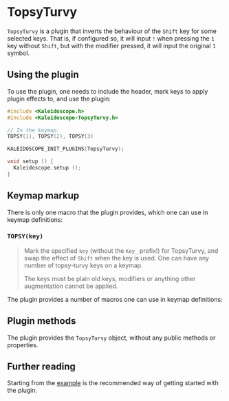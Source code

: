 # TopsyTurvy

`TopsyTurvy` is a plugin that inverts the behaviour of the `Shift` key for some
selected keys. That is, if configured so, it will input `!` when pressing the
`1` key without `Shift`, but with the modifier pressed, it will input the
original `1` symbol.

## Using the plugin

To use the plugin, one needs to include the header, mark keys to apply plugin
effects to, and use the plugin:

```c++
#include <Kaleidoscope.h>
#include <Kaleidoscope-TopsyTurvy.h>

// In the keymap:
TOPSY(1), TOPSY(2), TOPSY(3)

KALEIDOSCOPE_INIT_PLUGINS(TopsyTurvy);

void setup () {
  Kaleidoscope.setup ();
}
```

## Keymap markup

There is only one macro that the plugin provides, which one can use in keymap definitions:

### `TOPSY(key)`

> Mark the specified `key` (without the `Key_` prefix!) for TopsyTurvy, and swap
> the effect of `Shift` when the key is used. One can have any number of
> topsy-turvy keys on a keymap.
>
> The keys must be plain old keys, modifiers or anything other augmentation
> cannot be applied.

The plugin provides a number of macros one can use in keymap definitions:

## Plugin methods

The plugin provides the `TopsyTurvy` object, without any public methods or properties.

## Further reading

Starting from the [example][plugin:example] is the recommended way of getting
started with the plugin.

 [plugin:example]: ../../examples/Keystrokes/TopsyTurvy/TopsyTurvy.ino
